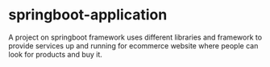 # springboot-application
A project on springboot framework uses different libraries and framework to provide services up and running for ecommerce website where people can look for products and buy it.

